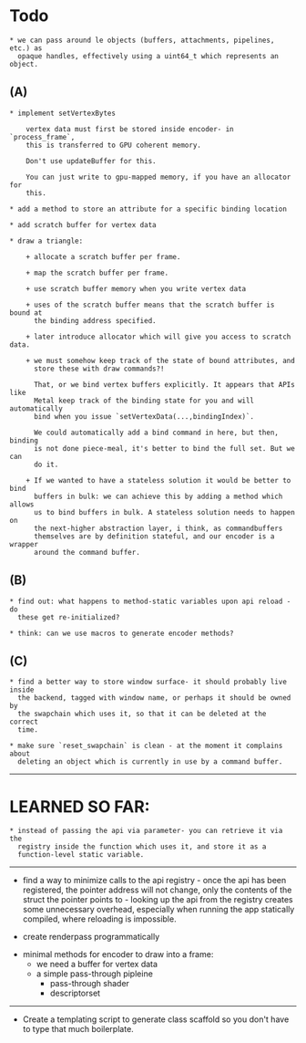 # Todo

    * we can pass around le objects (buffers, attachments, pipelines, etc.) as
      opaque handles, effectively using a uint64_t which represents an object. 

## (A)

    * implement setVertexBytes 
    
        vertex data must first be stored inside encoder- in `process_frame`,
        this is transferred to GPU coherent memory. 
        
        Don't use updateBuffer for this. 
        
        You can just write to gpu-mapped memory, if you have an allocator for
        this.

    * add a method to store an attribute for a specific binding location

    * add scratch buffer for vertex data

    * draw a triangle:

        + allocate a scratch buffer per frame.

        + map the scratch buffer per frame.

        + use scratch buffer memory when you write vertex data

        + uses of the scratch buffer means that the scratch buffer is bound at
          the binding address specified. 

        + later introduce allocator which will give you access to scratch data.
    
        + we must somehow keep track of the state of bound attributes, and
          store these with draw commands?! 
      
          That, or we bind vertex buffers explicitly. It appears that APIs like
          Metal keep track of the binding state for you and will automatically
          bind when you issue `setVertexData(...,bindingIndex)`. 
          
          We could automatically add a bind command in here, but then, binding
          is not done piece-meal, it's better to bind the full set. But we can
          do it.

        + If we wanted to have a stateless solution it would be better to bind
          buffers in bulk: we can achieve this by adding a method which allows
          us to bind buffers in bulk. A stateless solution needs to happen on
          the next-higher abstraction layer, i think, as commandbuffers
          themselves are by definition stateful, and our encoder is a wrapper
          around the command buffer. 

## (B)

    * find out: what happens to method-static variables upon api reload - do
      these get re-initialized?

    * think: can we use macros to generate encoder methods?

## (C)

    * find a better way to store window surface- it should probably live inside
      the backend, tagged with window name, or perhaps it should be owned by
      the swapchain which uses it, so that it can be deleted at the correct
      time. 

    * make sure `reset_swapchain` is clean - at the moment it complains about
      deleting an object which is currently in use by a command buffer.

----------------------------------------------------------------------

# LEARNED SO FAR:


    * instead of passing the api via parameter- you can retrieve it via the
      registry inside the function which uses it, and store it as a
      function-level static variable.


----------------------------------------------------------------------

+ find a way to minimize calls to the api registry - once the api has been
  registered, the pointer address will not change, only the contents of the
  struct the pointer points to - looking up the api from the registry creates
  some unnecessary overhead, especially when running the app statically
  compiled, where reloading is impossible.

+ create renderpass programmatically

* minimal methods for encoder to draw into a frame: 
    * we need a buffer for vertex data
    * a simple pass-through pipleine 
        * pass-through shader
        * descriptorset
     

----------------------------------------------------------------------

* Create a templating script to generate class scaffold so you don't have to
  type that much boilerplate.

